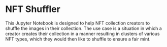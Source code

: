 # NFT Shuffler

This Jupyter Notebook is designed to help NFT collection creators to shuffle the images in their collection. The use case is a situation in which a creator creates their collection in a manner resulting in clusters of various NFT types, which they would then like to shuffle to ensure a fair mint.

